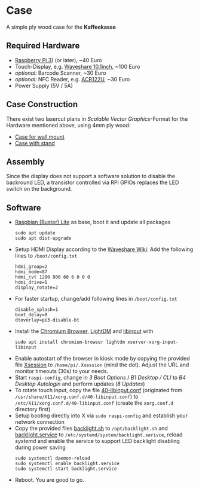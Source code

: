 # Case

A simple ply wood case for the **Kaffeekasse**

## Required Hardware

* [Raspberry Pi 3](https://www.raspberrypi.org/products/raspberry-pi-3-model-b-plus/)) (or later), ~40 Euro
* Touch-Display, e.g. [Waveshare 10.1inch](https://www.waveshare.com/10.1inch-HDMI-LCD-B-with-case.htm), ~100 Euro
* *optional:* Barcode Scanner, ~30 Euro
* *optional:* NFC Reader, e.g. [ACR122U](https://www.acs.com.hk/en/products/3/acr122u-usb-nfc-reader/), ~30 Euro
* Power Supply (5V / 5A)


## Case Construction

There exist two lasercut plans in *Scalable Vector Graphics*-Format for the Hardware mentioned above, using 4mm ply wood:

* [Case for wall mount](case-lastercut.svg)
* [Case with stand](case-lastercut.svg)


## Assembly

Since the display does not support a software solution to disable the backround LED, a transistor controlled via RPi GPIOs replaces the LED switch on the background.


## Software

* [Raspbian (Buster) Lite](https://www.raspberrypi.org/downloads/raspbian/) as base, boot it and update all packages
	```
	sudo apt update
	sudo apt dist-upgrade
	```
* Setup HDMI Display according to the [Waveshare Wiki](https://www.waveshare.com/wiki/10.1inch_HDMI_LCD_(B)_(with_case)): Add the following lines to `/boot/config.txt`
	```
	hdmi_group=2
	hdmi_mode=87
	hdmi_cvt 1280 800 60 6 0 0 0
	hdmi_drive=1
	display_rotate=2
	```
* For faster startup, change/add following lines in `/boot/config.txt`
	```
	disable_splash=1
	boot_delay=0
	dtoverlay=pi3-disable-bt
	```
* Install the [Chromium Browser](https://www.chromium.org/), [LightDM](https://github.com/canonical/lightdm) and [libinput](https://www.freedesktop.org/wiki/Software/libinput/) with
	```
	sudo apt install chromium-browser lightdm xserver-xorg-input-libinput
	```
* Enable autostart of the browser in kiosk mode by copying the provided file [Xsession](Xsession) to `/home/pi/.Xsession` (mind the dot). Adjust the URL and monitor timeouts (30s) to your needs.
* Start `raspi-config`, change in *3 Boot Options* / *B1 Desktop / CLI* to *B4 Desktop Autologin* and perform updates (*8 Updates*)
* To rotate touch input, copy the file [40-libinput.conf](40-libinput.conf) (originated from `/usr/share/X11/xorg.conf.d/40-libinput.conf`) to `/etc/X11/xorg.conf.d/40-libinput.conf` (create the `xorg.conf.d` directory first)
* Setup booting directly into X via `sudo raspi-config` and establish your network connection
* Copy the provided files [backlight.sh](backlight.sh) to `/opt/backlight.sh` and [backlight.service](backlight.service) to `/etc/systemd/system/backlight.serivce`, reload *systemd* and enable the service to support LED backlight disabling during power saving
	```
	sudo systemctl daemon-reload 
	sudo systemctl enable backlight.service 
	sudo systemctl start backlight.service 
	```
* Reboot. You are good to go.
